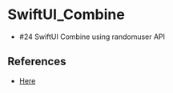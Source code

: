 # SwiftUI_Combine
 - #24 SwiftUI Combine using randomuser API

## References
- [Here](https://randomapi.com/documentation)
